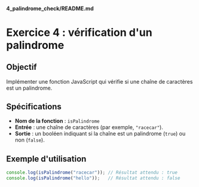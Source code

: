 #### 4_palindrome_check/README.md

# Exercice 4 : vérification d'un palindrome

## Objectif
Implémenter une fonction JavaScript qui vérifie si une chaîne de caractères est un palindrome.

## Spécifications
- **Nom de la fonction** : `isPalindrome`
- **Entrée** : une chaîne de caractères (par exemple, `"racecar"`).
- **Sortie** : un booléen indiquant si la chaîne est un palindrome (`true`) ou non (`false`).

## Exemple d'utilisation
```javascript
console.log(isPalindrome("racecar")); // Résultat attendu : true
console.log(isPalindrome("hello"));   // Résultat attendu : false
```